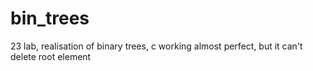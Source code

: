 # bin_trees
23 lab, realisation of binary trees, c
working almost perfect, but it can't delete root element

